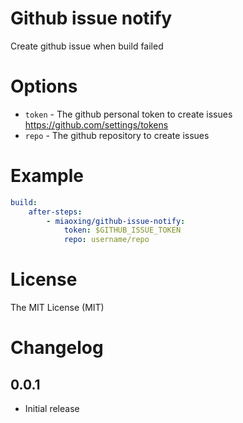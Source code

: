 # Github issue notify

Create github issue when build failed

# Options

- `token` - The github personal token to create issues https://github.com/settings/tokens
- `repo` - The github repository to create issues

# Example

```yaml
build:
    after-steps:
        - miaoxing/github-issue-notify:
            token: $GITHUB_ISSUE_TOKEN
            repo: username/repo
```

# License

The MIT License (MIT)

# Changelog

## 0.0.1

- Initial release